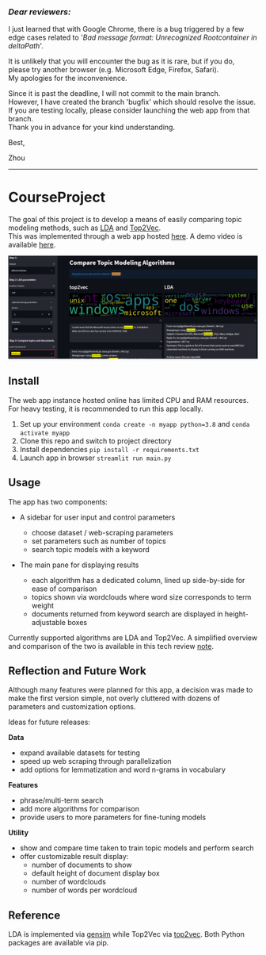 ### _Dear reviewers:_
I just learned that with Google Chrome, there is a bug triggered by a few edge cases related to '_Bad message format: Unrecognized Rootcontainer in deltaPath_'.  

It is unlikely that you will encounter the bug as it is rare, but if you do, please try another browser (e.g. Microsoft Edge, Firefox, Safari).  
My apologies for the inconvenience.

Since it is past the deadline, I will not commit to the main branch.  
However, I have created the branch 'bugfix' which should resolve the issue.  If you are testing locally, please consider launching the web app from that branch.  
Thank you in advance for your kind understanding.

Best,

Zhou


---  

# CourseProject 

The goal of this project is to develop a means of easily comparing topic modeling methods, such as [LDA](https://www.jmlr.org/papers/volume3/blei03a/blei03a.pdf) and [Top2Vec](https://arxiv.org/abs/2008.09470).  
This was implemented through a web app hosted [here](https://share.streamlit.io/wujameszj/courseproject/main/main.py).  A demo video is available [here](https://youtu.be/3oj7M-j5vPs).

![](data/windows-2pass500it120topic-short.PNG)


## Install

The web app instance hosted online has limited CPU and RAM resources.  
For heavy testing, it is recommended to run this app locally.  

1. Set up your environment `conda create -n myapp python=3.8` and `conda activate myapp`
1. Clone this repo and switch to project directory
1. Install dependencies `pip install -r requirements.txt`
1. Launch app in browser `streamlit run main.py`  


## Usage

The app has two components: 

- A sidebar for user input and control parameters
  - choose dataset / web-scraping parameters
  - set parameters such as number of topics
  - search topic models with a keyword

- The main pane for displaying results
  - each algorithm has a dedicated column, lined up side-by-side for ease of comparison
  - topics shown via wordclouds where word size corresponds to term weight
  - documents returned from keyword search are displayed in height-adjustable boxes

Currently supported algorithms are LDA and Top2Vec.  A simplified overview and comparison of the two is available in this tech review [note](https://github.com/wujameszj/tech_review/blob/main/techreview.pdf).


## Reflection and Future Work

Although many features were planned for this app, a decision was made to make the first version simple, not overly cluttered with dozens of parameters and customization options. 

Ideas for future releases:

__Data__
- expand available datasets for testing
- speed up web scraping through parallelization
- add options for lemmatization and word n-grams in vocabulary

__Features__
- phrase/multi-term search
- add more algorithms for comparison  
- provide users to more parameters for fine-tuning models

__Utility__
- show and compare time taken to train topic models and perform search 
- offer customizable result display:
  - number of documents to show
  - default height of document display box
  - number of wordclouds
  - number of words per wordcloud


## Reference

LDA is implemented via [gensim](https://radimrehurek.com/gensim/auto_examples/tutorials/run_lda.html) while Top2Vec via [top2vec](https://github.com/ddangelov/Top2Vec).  Both Python packages are available via pip.